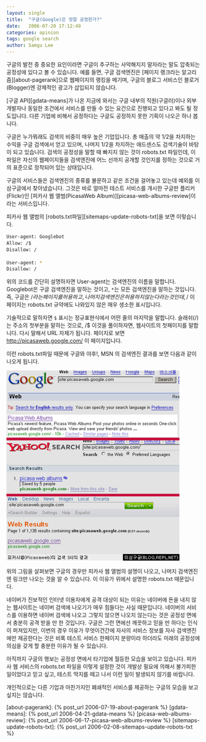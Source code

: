 ```yaml
---
layout: single
title:  "구글(Google)은 정말 공정한가?"
date:   2006-07-20 17:12:49
categories: opinion
tags: google search
author: Samgu Lee
---
```

구글의 발전 중 중요한 요인이라면 구글이 추구하는 사악해지지 말자라는 말도 압축되는 공정성에 있다고 볼 수 있습니다. 예를 들면, 구글 검색엔진은 [페이지 랭크라는 알고리즘][about-pagerank]으로 웹페이지의 랭킹을 메기며, 구글의 블로그 서비스인 블로거(Blogger)엔 강제적인 광고가 삽입되지 않습니다.

[구글 API][gdata-means]가 나온 지금에 와서는 구글 내부의 직원(구글러)이나 외부 개발자나 동일한 조건에서 서비스를 만들 수 있는 요건으로 진행되고 있다고 봐도 될 정도입니다. 다른 기업에 비해서 공정하다는 구글도 공정하지 못한 기획이 나오곤 하나 봅니다.

구글은 누가뭐래도 검색의 비중이 매우 높은 기업입니다. 총 매출의 약 1/2을 차지하는 수익을 구글 검색에서 얻고 있으며, 나머지 1/2을 차지하는 애드센스도 검색기술이 바탕이 되고 있습니다. 검색의 공정성을 말할 때 빠지지 않는 것이 robots.txt 파일인데, 이 파일은 자신의 웹페이지들을 검색엔진에 어느 선까지 공개할 것인지를 정하는 것으로 거의 표준으로 정착되어 있는 상태입니다.

구글의 서비스들은 검색엔진의 종류를 불문하고 같은 조건을 걸어놓고 있는데 예외를 이삼구글에서 찾아냈습니다. 그것은 바로 얼마전 테스트 서비스를 개시한 구글판 플리커(Flickr)인 [피카사 웹 앨범(PicasaWeb Album)][picasa-web-albums-review]이라는 서비스입니다.

피카사 웹 앨범의 [robots.txt파일][sitemaps-update-robots-txt]을 보면 이렇습니다.

```sh
User-agent: Googlebot
Allow: /$
Disallow: /

User-agent: *
Disallow: /
```

위의 코드를 간단히 설명하자면 User-agent는 검색엔진의 이름을 말합니다. Googlebot은 구글 검색엔진을 말하는 것이고, `*`는 모든 검색엔진을 말하는 것입니다. 즉, 구글은 /$라는 페이지를 허용하고, 나머지 검색엔진은 허용하지 않는다라는 것인데, /$ 이 페이지는 robots.txt 규약에도 나와있지 않은 매우 생소한 표시입니다.

기술적으로 말하자면 `$` 표시는 정규표현식에서 어떤 줄의 마지막을 말합니다. 슬래쉬(/)는 주소의 첫부분을 말하는 것으로, /$ 이것을 풀이하자면, 웹사이트의 첫페이지를 말합니다. 다시 말해서 URL 자체가 됩니다. 페이지로 보면 http://picasaweb.google.com/ 이 페이지입니다.

이런 robots.txt파일 때문에 구글와 야후!, MSN 의 검색엔진 결과를 보면 다음과 같이 나오게 됩니다.

![피카사 웹의 검색엔진 비교](/assets/picasaweb_search.jpg)

위의 그림을 살펴보면 구글의 경우만 피카사 웹 앨범의 설명이 나오고, 나머지 검색엔진엔 링크만 나오는 것을 알 수 있습니다. 이 이유가 위에서 설명한 robots.txt 때문입니다.

네이버가 진보적인 인터넷 이용자에게 공격 대상이 되는 이유는 네이버에 돈을 내지 않는 웹사이트는 네이버 검색에 나오기가 매우 힘들다는 사실 때문입니다. 네이버의 서비스를 이용하면 네이버 검색에 나오고 그렇지 않으면 나오지 않는다는 것은 공정성 면에서 충분히 공격 받을 만 한 것입니다. 구글은 그런 면에선 깨끗하고 믿을 만 하다는 인식이 퍼져있지만, 이번의 경우 이유가 무엇이건간에 자사의 서비스 정보를 자사 검색엔진에만 제공한다는 것은 비록 테스트 서비스 한페이지 분량이라 하더라도 미래의 공정성에 의심을 갖게 할 충분한 이유가 될 수 있습니다.

아직까지 구글의 행보는 공정성 면에서 타기업에 월등한 모습을 보이고 있습니다. 피카사 웹 서비스의 robots.txt 파일을 이렇게 설정한 것이 개발상 필요에 의해서 불가피한 일이었다고 믿고 싶고, 테스트 딱지를 떼고 나서 이런 일이 발생되지 않기를 바랍니다.

개인적으로는 다른 기업과 마찬가지인 폐쇄적인 서비스를 제공하는 구글의 모습을 보고 싶지는 않습니다.

[about-pagerank]: {% post_url 2006-07-19-about-pagerank %}
[gdata-means]: {% post_url 2006-04-21-gdata-means %}
[picasa-web-albums-review]: {% post_url 2006-06-17-picasa-web-albums-review %}
[sitemaps-update-robots-txt]: {% post_url 2006-02-08-sitemaps-update-robots-txt %}
